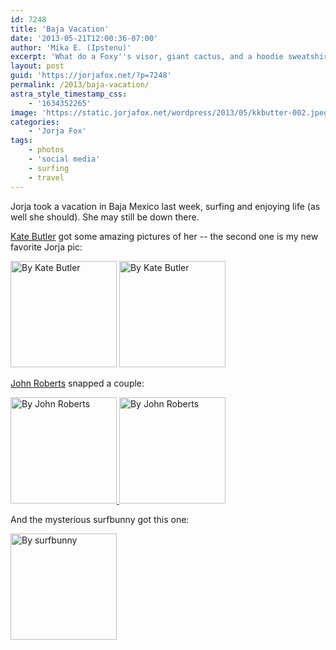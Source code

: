 ```yaml
---
id: 7248
title: 'Baja Vacation'
date: '2013-05-21T12:00:36-07:00'
author: 'Mika E. (Ipstenu)'
excerpt: 'What do a Foxy''s visor, giant cactus, and a hoodie sweatshirt have in common? It''s vacation time!'
layout: post
guid: 'https://jorjafox.net/?p=7248'
permalink: /2013/baja-vacation/
astra_style_timestamp_css:
    - '1634352265'
image: 'https://static.jorjafox.net/wordpress/2013/05/kkbutter-002.jpeg'
categories:
    - 'Jorja Fox'
tags:
    - photos
    - 'social media'
    - surfing
    - travel
---
```


Jorja took a vacation in Baja Mexico last week, surfing and enjoying life (as well she should). She may still be down there.

<a href="http://katebutlerphoto.com/">Kate Butler</a> got some amazing pictures of her -- the second one is my new favorite Jorja pic:

<a title="By Kate Butler" href="https://jorjafox.net/gallery/personal/jorja/travel/20130500-baja/kkbutter-001.jpg/" rel="showcase"><img alt="By Kate Butler" src="https://jorjafox.net/gallery/cache/personal/jorja/travel/20130500-baja/kkbutter-001_200_cw200_ch200_thumb.jpg" width="170" height="170" /></a> <a title="By Kate Butler" href="http://instagram.com/p/ZjlMSdoH40/" rel="showcase"><img alt="By Kate Butler" src="https://jorjafox.net/gallery/cache/personal/jorja/travel/20130500-baja/kkbutter-002_200_cw200_ch200_thumb.jpg" width="170" height="170" /></a>

<a href="http://www.thejohnroberts.com/">John Roberts</a> snapped a couple:

<a title="By John Roberts" href="http://instagram.com/p/ZZZUM0o4_y/" rel="showcase"><img alt="By John Roberts" src="https://jorjafox.net/gallery/cache/personal/jorja/travel/20130500-baja/johnroberts-001_200_cw200_ch200_thumb.jpg" width="170" height="170" /> </a><a title="By John Roberts" href="http://instagram.com/p/ZZvGDNI41N/" rel="showcase"><img alt="By John Roberts" src="https://jorjafox.net/gallery/cache/personal/jorja/travel/20130500-baja/johnroberts-002_200_cw200_ch200_thumb.jpg" width="170" height="170" /></a>

And the mysterious surfbunny got this one:

<a title="By surfbunny" href="http://instagram.com/p/Zi_kykh5F-/" rel="showcase"><img alt="By surfbunny" src="https://jorjafox.net/gallery/cache/personal/jorja/travel/20130500-baja/surfbunny-001_200_cw200_ch200_thumb.jpg" width="170" height="170" /></a>